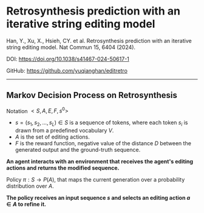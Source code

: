 # Retrosynthesis prediction with an iterative string editing model

Han, Y., Xu, X., Hsieh, CY. et al. Retrosynthesis prediction with an iterative string editing model. Nat Commun 15, 6404 (2024).

DOI: https://doi.org/10.1038/s41467-024-50617-1

GitHub: https://github.com/yuqianghan/editretro

---

## Markov Decision Process on Retrosynthesis

Notation $<S, A, E, F, s^0>$

- $s = (s_1, s_2, \dots, s_L) \in S$ is a sequence of tokens, where each token $s_i$ is drawn from a predefined vocabulary $V$.
- $A$ is the set of editing actions.
- $F$ is the reward function, negative value of the distance $D$ between the generated output and the ground-truth sequence.

**An agent interacts with an environment that receives the agent's editing actions and returns the modified sequence.**

Policy $\pi: S \rightarrow P(A)$, that maps the current generation over a probability distribution over $A$.

**The policy receives an input sequence $s$ and selects an editing action $a \in A$ to refine it.**
